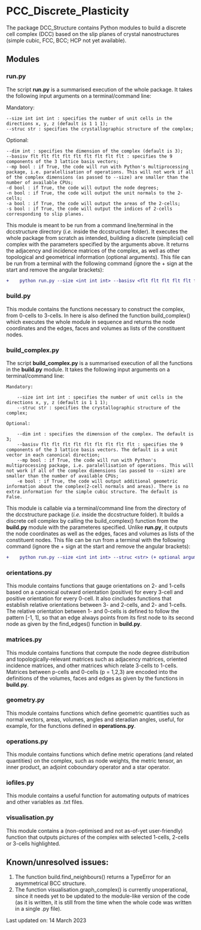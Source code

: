 # PCC_Discrete_Plasticity

The package DCC_Structure contains Python modules to build a discrete cell complex (DCC) based on the slip planes of crystal nanostructures (simple cubic, FCC, BCC; HCP not yet available).

## Modules

### run.py

The script **run.py** is a summarised execution of the whole package. It takes the following input arguments on a terminal/command line:

Mandatory:

    --size int int int : specifies the number of unit cells in the directions x, y, z (default is 1 1 1);
    --struc str : specifies the crystallographic structure of the complex;

Optional:

    --dim int : specifies the dimension of the complex (default is 3);
    --basisv flt flt flt flt flt flt flt flt flt : specifies the 9 components of the 3 lattice basis vectors;
    --mp bool : if True, the code will run with Python's multiprocessing package, i.e. paralellisation of operations. This will not work if all of the complex dimensions (as passed to --size) are smaller than the number of available CPUs;
    -d bool : if True, the code will output the node degrees;
    -n bool : if True, the code will output the unit normals to the 2-cells;
    -a bool : if True, the code will output the areas of the 2-cells;
    -s bool : if True, the code will output the indices of 2-cells corresponding to slip planes.
        
This module is meant to be run from a command line/terminal in the dccstructure directory (*i.e.* inside the dccstructure folder). It executes the whole package from scratch as intended, building a discrete (simplicial) cell complex with the parameters specified by the arguments above. It returns the adjacency and incidence matrices of the complex, as well as other topological and geometrical information (optional arguments). This file can be run from a terminal with the following command (ignore the + sign at the start and remove the angular brackets):
```diff
+    python run.py --size <int int int> --basisv <flt flt flt flt flt flt flt flt flt> --mp (+ optional arguments)
```

### build.py

This module contains the functions necessary to construct the complex, from 0-cells to 3-cells. In here is also defined the function build_complex() which executes the whole module in sequence and returns the node coordinates and the edges, faces and volumes as lists of the constituent nodes.

### build_complex.py

The script **build_complex.py** is a summarised execution of all the functions in the **build.py** module. It takes the following input arguments on a terminal/command line:

    Mandatory:
        
        --size int int int : specifies the number of unit cells in the directions x, y, z (default is 1 1 1);
        --struc str : specifies the crystallographic structure of the complex;
        
    Optional:
        
        --dim int : specifies the dimension of the complex. The default is 3;
        --basisv flt flt flt flt flt flt flt flt flt : specifies the 9 components of the 3 lattice basis vectors. The default is a unit vector in each canonical direction;
        --mp bool : if True, the code will run with Python's multiprocessing package, i.e. paralellisation of operations. This will not work if all of the complex dimensions (as passed to --size) are smaller than the number of available CPUs;
        -e bool : if True, the code will output additional geometric information about the complex(2-cell normals and areas). There is no extra information for the simple cubic structure. The default is False.

This module is callable via a terminal/command line from the directory of the dccstructure package (*i.e.* inside the dccstructure folder). It builds a discrete cell complex by calling the build_complex() function from the **build.py** module with the parameteres specified. Unlike **run.py**, it outputs the node coordinates as well as the edges, faces and volumes as lists of the constituent nodes. This file can be run from a terminal with the following command (ignore the + sign at the start and remove the angular brackets):
```diff
+    python run.py --size <int int int> --struc <str> (+ optional arguments)
```

### orientations.py

This module contains functions that gauge orientations on 2- and 1-cells based on a canonical outward orientation (positive) for every 3-cell and positive orientation for every 0-cell. It also cincludes functions that establish relative orientations between 3- and 2-cells, and 2- and 1-cells. The relative orientation between 1- and 0-cells is defined to follow the pattern [-1, 1], so that an edge always points from its first node to its second node as given by the find_edges() function in **build.py**.

### matrices.py

This module contains functions that compute the node degree distribution and topologically-relevant matrices such as adjacency matrices, oriented incidence matrices, and other matrices which relate 3-cells to 1-cells. Matrices between p-cells and 0-cells (p = 1,2,3) are encoded into the definitions of the volumes, faces and edges as given by the functions in **build.py**.

### geometry.py

This module contains functions which define geometric quantities such as normal vectors, areas, volumes, angles and steradian angles, useful, for example, for the functions defined in **operations.py**.

### operations.py

This module contains functions which define metric operations (and related quantities) on the complex, such as node weights, the metric tensor, an inner product, an adjoint coboundary operator and a star operator.

### iofiles.py

This module contains a useful function for automating outputs of matrices and other variables as .txt files.

### visualisation.py

This module contains a (non-optimised and not as-of-yet user-friendly) function that outputs pictures of the complex with selected 1-cells, 2-cells or 3-cells highlighted.

## Known/unresolved issues:

1. The function build.find_neighbours() returns a TypeError for an asymmetrical BCC structure.
2. The function visualisation.graph_complex() is currently unoperational, since it needs yet to be updated to the module-like version of the code (as it is written, it is still from the time when the whole code was written in a single .py file).


Last updated on: 14 March 2023

